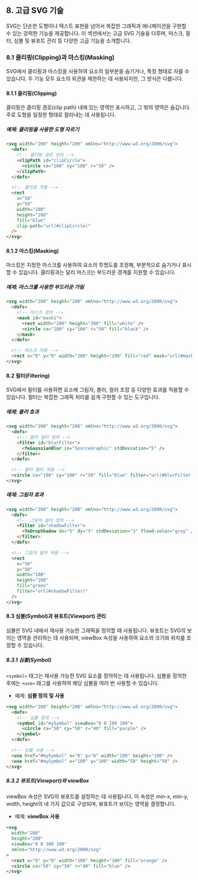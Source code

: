 ## 8. 고급 SVG 기술

SVG는 단순한 도형이나 텍스트 표현을 넘어서 복잡한 그래픽과 애니메이션을 구현할 수 있는 강력한 기능을 제공합니다. 이 섹션에서는 고급 SVG 기술을 다루며, 마스크, 필터, 심볼 및 뷰포트 관리 등 다양한 고급 기능을 소개합니다.

### 8.1 클리핑(Clipping)과 마스킹(Masking)

SVG에서 클리핑과 마스킹을 사용하여 요소의 일부분을 숨기거나, 특정 형태로 자를 수 있습니다. 두 기능 모두 요소의 외관을 제한하는 데 사용되지만, 그 방식은 다릅니다.

#### 8.1.1 클리핑(Clipping)

클리핑은 클리핑 경로(clip path) 내에 있는 영역만 표시하고, 그 밖의 영역은 숨깁니다. 주로 도형을 일정한 형태로 잘라내는 데 사용됩니다.

##### 예제: 클리핑을 사용한 도형 자르기

```html
<svg width="200" height="200" xmlns="http://www.w3.org/2000/svg">
  <defs>
    <!-- 클리핑 경로 정의 -->
    <clipPath id="clipCircle">
      <circle cx="100" cy="100" r="50" />
    </clipPath>
  </defs>

  <!-- 클리핑 적용 -->
  <rect
    x="50"
    y="50"
    width="100"
    height="100"
    fill="blue"
    clip-path="url(#clipCircle)"
  />
</svg>
```

#### 8.1.2 마스킹(Masking)

마스킹은 지정한 마스크를 사용하여 요소의 투명도를 조정해, 부분적으로 숨기거나 표시할 수 있습니다. 클리핑과는 달리 마스크는 부드러운 경계를 지원할 수 있습니다.

##### 예제: 마스크를 사용한 부드러운 가림

```html
<svg width="200" height="200" xmlns="http://www.w3.org/2000/svg">
  <defs>
    <!-- 마스크 정의 -->
    <mask id="mask1">
      <rect width="200" height="200" fill="white" />
      <circle cx="100" cy="100" r="50" fill="black" />
    </mask>
  </defs>

  <!-- 마스크 적용 -->
  <rect x="0" y="0" width="200" height="200" fill="red" mask="url(#mask1)" />
</svg>
```

#### 8.2 필터(Filtering)

SVG에서 필터를 사용하면 요소에 그림자, 블러, 컬러 조정 등 다양한 효과를 적용할 수 있습니다. 필터는 복잡한 그래픽 처리를 쉽게 구현할 수 있는 도구입니다.

##### 예제: 블러 효과

```html
<svg width="200" height="200" xmlns="http://www.w3.org/2000/svg">
  <defs>
    <!-- 블러 필터 정의 -->
    <filter id="blurFilter">
      <feGaussianBlur in="SourceGraphic" stdDeviation="5" />
    </filter>
  </defs>

  <!-- 블러 필터 적용 -->
  <circle cx="100" cy="100" r="50" fill="blue" filter="url(#blurFilter)" />
</svg>
```

##### 예제: 그림자 효과

```html
<svg width="200" height="200" xmlns="http://www.w3.org/2000/svg">
  <defs>
    <!-- 그림자 필터 정의 -->
    <filter id="shadowFilter">
      <feDropShadow dx="5" dy="5" stdDeviation="3" flood-color="gray" />
    </filter>
  </defs>

  <!-- 그림자 필터 적용 -->
  <rect
    x="50"
    y="50"
    width="100"
    height="100"
    fill="green"
    filter="url(#shadowFilter)"
  />
</svg>
```

#### 8.3 심볼(Symbol)과 뷰포트(Viewport) 관리

심볼은 SVG 내에서 재사용 가능한 그래픽을 정의할 때 사용됩니다. 뷰포트는 SVG의 보이는 영역을 관리하는 데 사용되며, viewBox 속성을 사용하여 요소의 크기와 위치를 조정할 수 있습니다.

##### 8.3.1 심볼(Symbol)

`<symbol>` 태그는 재사용 가능한 SVG 요소를 정의하는 데 사용됩니다. 심볼을 정의한 후에는 `<use>` 태그를 사용하여 해당 심볼을 여러 번 사용할 수 있습니다.

- 예제: **심볼 정의 및 사용**

```html
<svg width="200" height="200" xmlns="http://www.w3.org/2000/svg">
  <defs>
    <!-- 심볼 정의 -->
    <symbol id="mySymbol" viewBox="0 0 100 100">
      <circle cx="50" cy="50" r="40" fill="purple" />
    </symbol>
  </defs>

  <!-- 심볼 사용 -->
  <use href="#mySymbol" x="0" y="0" width="100" height="100" />
  <use href="#mySymbol" x="100" y="100" width="50" height="50" />
</svg>
```

##### 8.3.2 뷰포트(Viewport)와 viewBox

viewBox 속성은 SVG의 뷰포트를 설정하는 데 사용됩니다. 이 속성은 min-x, min-y, width, height의 네 가지 값으로 구성되며, 뷰포트가 보이는 영역을 결정합니다.

- 예제: **viewBox 사용**

```html
<svg
  width="200"
  height="200"
  viewBox="0 0 100 100"
  xmlns="http://www.w3.org/2000/svg"
>
  <rect x="0" y="0" width="100" height="100" fill="orange" />
  <circle cx="50" cy="50" r="40" fill="blue" />
</svg>
```

